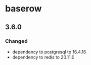 # baserow

## 3.6.0

### Changed

- dependency to postgresql to 16.4.16
- dependency to redis to 20.11.0
